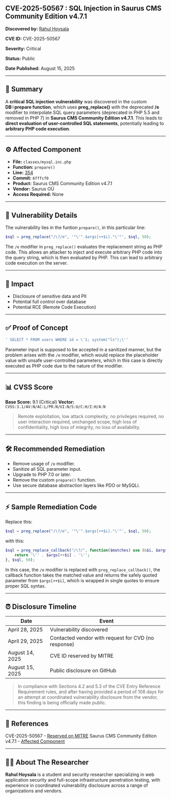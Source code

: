 ## CVE-2025-50567 : SQL Injection in Saurus CMS Community Edition v4.7.1

**Discovered by:** [Rahul Hoysala](https://www.linkedin.com/in/rahul-hoysala/)

**CVE ID:** CVE-2025-50567

**Severity:** Critical

**Status:** Public

**Date Published:** August 15, 2025

---

## 📝 Summary

A **critical SQL injection vulnerability** was discovered in the custom **DB::prepare function**, which uses **preg_replace()** with the deprecated **/e** modifier to interpolate SQL query parameters (deprecated in PHP 5.5 and removed in PHP 7) in **Saurus CMS Community Edition v4.7.1**. This leads to **direct evaluation of user-controlled SQL statements**, potentially leading to **arbitrary PHP code execution**. 

---

## ⚙️ Affected Component

- **File:** `classes/mysql.inc.php`
- **Function:** `prepare()`
- **Line:** [354](https://github.com/sauruscms/Saurus-CMS-Community-Edition/blob/master/classes/mysql.inc.php#L354)
- **Commit:** `6fffcf0`
- **Product:** Saurus CMS Community Edition v4.7.1
- **Vendor:** Saurus OÜ
- **Access Required:** None

---

## 📜 Vulnerability Details

The vulnerability lies in the funtion `prepare()`, in this particular line:
```php
$sql = preg_replace("/\?/e", '"\'".$args[++$i]."\'"', $sql, 50);
```
The `/e` modifier in `preg_replace()` evaluates the replacement string as PHP code. This allows an attacker to inject and execute arbitrary PHP code into the query string, which is then evaluated by PHP. This can lead to arbitrary code execution on the server. 

---

## 🎯 Impact

- Disclosure of sensitive data and PII
- Potential full control over database
- Potential RCE (Remote Code Execution)

---

## ✅ Proof of Concept

```php
' SELECT * FROM users WHERE id = \'1; system("ls");\''
```
Parameter input is supposed to be accepted in a sanitized manner, but the problem arises with the `/e` modifier, which would replace the placeholder value with unsafe user-controlled parameters, which in this case is directly executed as PHP code due to the nature of the modifier.

---

## 📊 CVSS Score

**Base Score:** 9.1 (Critical)
**Vector:** `CVSS:3.1/AV:N/AC:L/PR:N/UI:N/S:U/C:H/I:H/A:N`

> Remote exploitation, low attack complexity, no privileges required, no user interaction required, unchanged scope, high loss of confidentiality, high loss of integrity, no loss of availability.

---

## 🛠️ Recommended Remediation

- Remove usage of `/e` modifier.
- Sanitize all SQL parameter input.
- Upgrade to PHP 7.0 or later.
- Remove the custom `prepare()` function.
- Use secure database abstraction layers like PDO or MySQLi.

---

## ⚡ Sample Remediation Code

Replace this:
```php
$sql = preg_replace("/\?/e", '"\'".$args[++$i]."\'"', $sql, 50);
```
with this:
```php
$sql = preg_replace_callback("/\?/", function($matches) use (&$i, $args) {
    return '\'' . $args[++$i] . '\'';
}, $sql, 50);
```
In this case, the `/e` modifier is replaced with `preg_replace_callback()`, the callback function takes the matched value and returns the safely quoted parameter from `$args[++$i]`, which is wrapped in single quotes to ensure proper SQL syntax.

---

## ⏰ Disclosure Timeline

| Date | Event |
|--------|---------|
| April 28, 2025 | Vulnerability discovered |
| April 29, 2025 | Contacted vendor with request for CVD (no response) |
| August 14, 2025 | CVE ID reserved by MITRE |
| August 15, 2025 | Public disclosure on GitHub|

> In compliance with Sections 4.2 and 5.3 of the CVE Entry Reference Requirement rules, and after having provided a period of 108 days for an attempt at coordinated vulnerability disclosure from the vendor, this finding is being officially made public.

---

## 🔗 References

CVE-2025-50567 - [Reserved on MITRE](https://www.cve.org/CVERecord?id=CVE-2025-50567)
Saurus CMS Community Edition v4.7.1 - [Affected Component](https://github.com/sauruscms/Saurus-CMS-Community-Edition/blob/master/classes/mysql.inc.php)

---

## 👨‍💻 About The Researcher

**Rahul Hoysala** is a student and security researcher specializing in web application security and full-scope infrastructure penetration testing, with experience in coordinated vulnerability disclosure across a range of organizations and vendors.  
